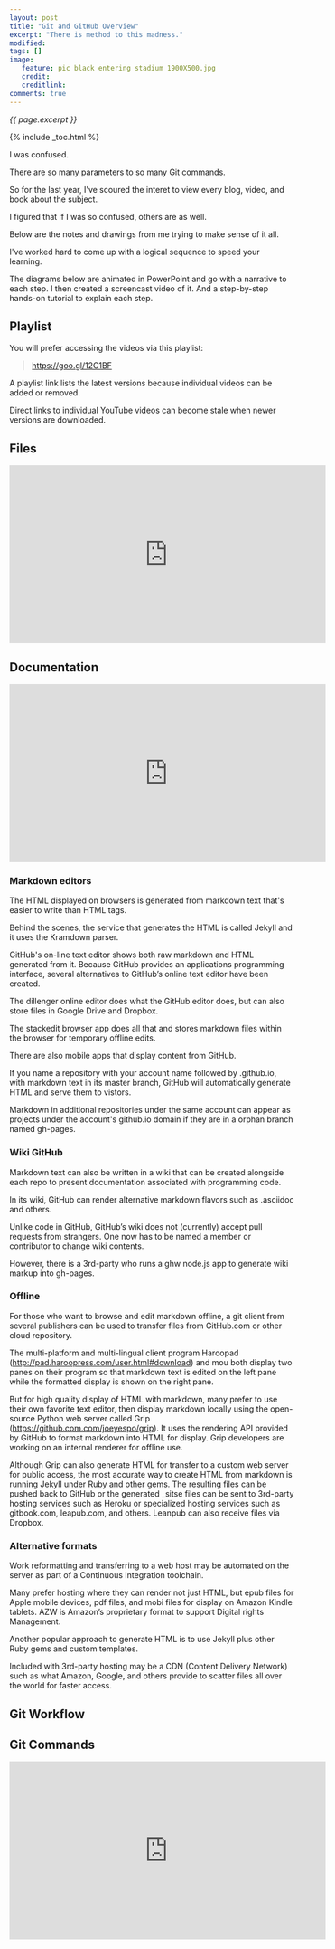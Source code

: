 ```yaml
---
layout: post
title: "Git and GitHub Overview"
excerpt: "There is method to this madness."
modified:
tags: []
image:
   feature: pic black entering stadium 1900X500.jpg
   credit: 
   creditlink: 
comments: true
---
```

<i>{{ page.excerpt }}</i>

{% include _toc.html %}

I was confused.

There are so many parameters to so many Git commands.

So for the last year, I've scoured the interet to view every blog, video, and book about the subject.

I figured that if I was so confused, others are as well.

Below are the notes and drawings from me trying to make sense of it all.

I've worked hard to come up with a logical sequence to speed your learning.

The diagrams below are animated in PowerPoint and go with a narrative to each step.
I then created a screencast video of it.
And a step-by-step hands-on tutorial to explain each step.

## Playlist
You will prefer accessing the videos via this playlist:

> <a target="_blank" href="https://goo.gl/12C1BF">https://goo.gl/12C1BF</a>

A playlist link lists the latest versions because individual videos can be added or removed.

Direct links to individual YouTube videos can become stale when newer versions are downloaded.

## Files

<iframe width="560" height="315" src="https://www.youtube.com/embed/Onv9nhPIBp0" frameborder="0" allowfullscreen></iframe>


## Documentation

<iframe width="560" height="315" src="https://www.youtube.com/embed/ub2DFbn16zg" frameborder="0" allowfullscreen></iframe>

### Markdown editors
The HTML displayed on browsers is generated from markdown text that's easier to write than HTML tags. 

Behind the scenes, the service that generates the HTML is called Jekyll and it uses the Kramdown parser.

GitHub's on-line text editor shows both raw markdown and HTML generated from it. Because GitHub provides an applications programming interface, several alternatives to GitHub’s online text editor have been created.

The dillenger online editor does what the GitHub editor does, 
but can also store files in Google Drive and Dropbox.

The stackedit browser app does all that and stores markdown files within the browser for temporary offline edits.

There are also mobile apps that display content from GitHub.

If you name a repository with your account name followed by .github.io, 
with markdown text in its master branch, GitHub will automatically 
generate HTML and serve them to vistors.

Markdown in additional repositories under the same account
can appear as projects under the account's github.io domain 
if they are in a orphan branch named gh-pages.

### Wiki GitHub
Markdown text can also be written in a wiki that can be created alongside each repo to present documentation associated with programming code.

In its wiki, GitHub can render alternative markdown flavors such as .asciidoc and others.

Unlike code in GitHub, GitHub’s wiki does not (currently) accept pull requests from strangers. 
One now has to be named a member or contributor to change wiki contents.

However, there is a 3rd-party who runs a ghw node.js app to generate wiki markup into gh-pages.

### Offline
For those who want to browse and edit markdown offline, a git client from several publishers can be used to transfer files from GitHub.com or other cloud repository.

The multi-platform and multi-lingual client program Haroopad (http://pad.haroopress.com/user.html#download) and mou both display two panes on their program so that markdown text is edited on the left pane while the formatted display is shown on the right pane.

But for high quality display of HTML with markdown, many prefer to use their own favorite text editor, then display markdown locally using the open-source Python web server called 
Grip (https://github.com.com/joeyespo/grip). 
It uses the rendering API provided by GitHub to format markdown into HTML for display. Grip developers are working on an internal renderer for offline use. 

Although Grip can also generate HTML for transfer to a custom web server for public access,
the most accurate way to create HTML from markdown is running Jekyll under Ruby and other gems.
The resulting files can be pushed back to GitHub or the generated _sitse files can be sent to
3rd-party hosting services
such as Heroku or specialized hosting services such as 
gitbook.com, leapub.com, and others. Leanpub can also receive files via Dropbox. 

### Alternative formats
Work reformatting and transferring to a web host may be automated on the server as part of a Continuous Integration toolchain. 

Many prefer hosting where they can render not just HTML, but epub files for Apple mobile devices, pdf files, and mobi files for display on Amazon Kindle tablets. AZW is Amazon’s proprietary format to support Digital rights Management.

Another popular approach to generate HTML is to use Jekyll plus other Ruby gems and custom templates. 

Included with 3rd-party hosting may be a CDN (Content Delivery Network) such as what Amazon, Google, and others provide to scatter files all over the world for faster access.


## Git Workflow



## Git Commands

<iframe width="560" height="315" src="https://www.youtube.com/embed/aQru5c6GwFs" frameborder="0" allowfullscreen></iframe>

